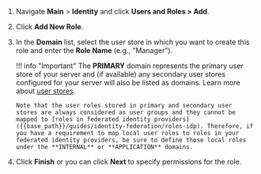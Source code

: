 
1.  Navigate **Main** > **Identity** and click **Users and Roles > Add**.

2.  Click **Add New Role**.

3.  In the **Domain** list, select the user store in which you want to create this role and enter the **Role Name** (e.g., "Manager").

    !!! info "Important"
        The **PRIMARY** domain represents the primary user store of your server and (if available) any secondary user stores configured for your server will also be listed as domains. Learn more about [user stores]({{base_path}}/deploy/configure-user-stores).

        Note that the user roles stored in primary and secondary user stores are always considered as user groups and they cannot be mapped to [roles in federated identity providers]({{base_path}}/guides/identity-federation/roles-idp). Therefore, if you have a requirement to map local user roles to roles in your federated identity providers, be sure to define those local roles under the **INTERNAL** or **APPLICATION** domains.

4. Click **Finish** or you can click **Next** to specify permissions for the role.
